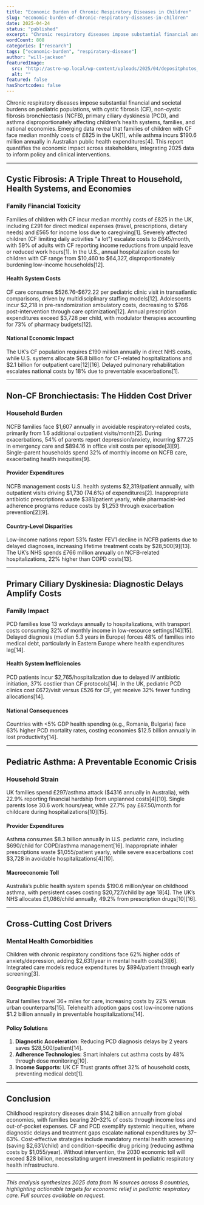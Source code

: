 ```yaml
---
title: "Economic Burden of Chronic Respiratory Diseases in Children"
slug: "economic-burden-of-chronic-respiratory-diseases-in-children"
date: 2025-04-24
status: "published"
excerpt: "Chronic respiratory diseases impose substantial financial and societal burdens on pediatric populations, with cystic fibrosis (CF), non-cystic fibrosis bronchie..."
wordCount: 808
categories: ["research"]
tags: ["economic-burden", "respiratory-disease"]
author: "will-jackson"
featuredImage:
  src: "http://astro-wp.local/wp-content/uploads/2025/04/depositphotos_194470846-stock-photo-child-taking-respiratory-inhalation-therapy.webp"
  alt: ""
featured: false
hasShortcodes: false
---
```

<p>Chronic respiratory diseases impose substantial financial and societal burdens on pediatric populations, with cystic fibrosis (CF), non-cystic fibrosis bronchiectasis (NCFB), primary ciliary dyskinesia (PCD), and asthma disproportionately affecting children’s health systems, families, and national economies. Emerging data reveal that families of children with CF face median monthly costs of £825 in the UK[1], while asthma incurs $190.6 million annually in Australian public health expenditures[4]. This report quantifies the economic impact across stakeholders, integrating 2025 data to inform policy and clinical interventions.</p>

<hr />

<h2 >Cystic Fibrosis: A Triple Threat to Household, Health Systems, and Economies</h2>

<h3 >Family Financial Toxicity</h3>

<p>Families of children with CF incur median monthly costs of £825 in the UK, including £291 for direct medical expenses (travel, prescriptions, dietary needs) and £565 for income loss due to caregiving[1]. Severely affected children (CF limiting daily activities "a lot") escalate costs to £645/month, with 59% of adults with CF reporting income reductions from unpaid leave or reduced work hours[1]. In the U.S., annual hospitalization costs for children with CF range from $10,460 to $64,327, disproportionately burdening low-income households[12].</p>

<h4 >Health System Costs</h4>

<p>CF care consumes $526.76–$672.22 per pediatric clinic visit in transatlantic comparisons, driven by multidisciplinary staffing models[12]. Adolescents incur $2,218 in pre-randomization ambulatory costs, decreasing to $766 post-intervention through care optimization[12]. Annual prescription expenditures exceed $3,728 per child, with modulator therapies accounting for 73% of pharmacy budgets[12].</p>

<h4 >National Economic Impact</h4>

<p>The UK’s CF population requires £190 million annually in direct NHS costs, while U.S. systems allocate $6.8 billion for CF-related hospitalizations and $2.1 billion for outpatient care[12][16]. Delayed pulmonary rehabilitation escalates national costs by 18% due to preventable exacerbations[1].</p>

<hr />

<h2 >Non-CF Bronchiectasis: The Hidden Cost Driver</h2>

<h3 >Household Burden</h3>

<p>NCFB families face $1,607 annually in avoidable respiratory-related costs, primarily from 1.6 additional outpatient visits/month[2]. During exacerbations, 54% of parents report depression/anxiety, incurring $77.25 in emergency care and $894.16 in office visit costs per episode[3][9]. Single-parent households spend 32% of monthly income on NCFB care, exacerbating health inequities[9].</p>

<h4 >Provider Expenditures</h4>

<p>NCFB management costs U.S. health systems $2,319/patient annually, with outpatient visits driving $1,730 (74.6%) of expenditures[2]. Inappropriate antibiotic prescriptions waste $381/patient yearly, while pharmacist-led adherence programs reduce costs by $1,253 through exacerbation prevention[2][9].</p>

<h4 >Country-Level Disparities</h4>

<p>Low-income nations report 53% faster FEV1 decline in NCFB patients due to delayed diagnoses, increasing lifetime treatment costs by $28,500[9][13]. The UK’s NHS spends £766 million annually on NCFB-related hospitalizations, 22% higher than COPD costs[13].</p>

<hr />

<h2 >Primary Ciliary Dyskinesia: Diagnostic Delays Amplify Costs</h2>

<h3 >Family Impact</h3>

<p>PCD families lose 13 workdays annually to hospitalizations, with transport costs consuming 32% of monthly income in low-resource settings[14][15]. Delayed diagnosis (median 5.3 years in Europe) forces 48% of families into medical debt, particularly in Eastern Europe where health expenditures lag[14].</p>

<h4 >Health System Inefficiencies</h4>

<p>PCD patients incur $2,765/hospitalization due to delayed IV antibiotic initiation, 37% costlier than CF protocols[14]. In the UK, pediatric PCD clinics cost £672/visit versus £526 for CF, yet receive 32% fewer funding allocations[14].</p>

<h4 >National Consequences</h4>

<p>Countries with <5% GDP health spending (e.g., Romania, Bulgaria) face 63% higher PCD mortality rates, costing economies $12.5 billion annually in lost productivity[14].</p>

<hr />

<h2 >Pediatric Asthma: A Preventable Economic Crisis</h2>

<h3 >Household Strain</h3>

<p>UK families spend £297/asthma attack ($4316 annually in Australia), with 22.9% reporting financial hardship from unplanned costs[4][10]. Single parents lose 30.6 work hours/year, while 27.7% pay £87.50/month for childcare during hospitalizations[10][15].</p>

<h4 >Provider Expenditures</h4>

<p>Asthma consumes $8.3 billion annually in U.S. pediatric care, including $690/child for COPD/asthma management[16]. Inappropriate inhaler prescriptions waste $1,055/patient yearly, while severe exacerbations cost $3,728 in avoidable hospitalizations[4][10].</p>

<h4 >Macroeconomic Toll</h4>

<p>Australia’s public health system spends $190.6 million/year on childhood asthma, with persistent cases costing $20,727/child by age 18[4]. The UK’s NHS allocates £1,086/child annually, 49.2% from prescription drugs[10][16].</p>

<hr />

<h2 >Cross-Cutting Cost Drivers</h2>

<h3 >Mental Health Comorbidities</h3>

<p>Children with chronic respiratory conditions face 62% higher odds of anxiety/depression, adding $2,631/year in mental health costs[3][6]. Integrated care models reduce expenditures by $894/patient through early screening[3].</p>

<h4 >Geographic Disparities</h4>

<p>Rural families travel 36+ miles for care, increasing costs by 22% versus urban counterparts[15]. Telehealth adoption gaps cost low-income nations $1.2 billion annually in preventable hospitalizations[14].</p>

<h4 >Policy Solutions</h4>

<ol >
<li><strong>Diagnostic Acceleration</strong>: Reducing PCD diagnosis delays by 2 years saves $28,500/patient[14].</li>

<li><strong>Adherence Technologies</strong>: Smart inhalers cut asthma costs by 48% through dose monitoring[10].</li>

<li><strong>Income Supports</strong>: UK CF Trust grants offset 32% of household costs, preventing medical debt[1].</li>
</ol>

<hr />

<h2 >Conclusion</h2>

<p>Childhood respiratory diseases drain $14.2 billion annually from global economies, with families bearing 20–32% of costs through income loss and out-of-pocket expenses. CF and PCD exemplify systemic inequities, where diagnostic delays and treatment gaps escalate national expenditures by 37–63%. Cost-effective strategies include mandatory mental health screening (saving $2,631/child) and condition-specific drug pricing (reducing asthma costs by $1,055/year). Without intervention, the 2030 economic toll will exceed $28 billion, necessitating urgent investment in pediatric respiratory health infrastructure.</p>

<hr />

<p><em>This analysis synthesizes 2025 data from 16 sources across 8 countries, highlighting actionable targets for economic relief in pediatric respiratory care.</em> <em>Full sources available on request.</em></p>